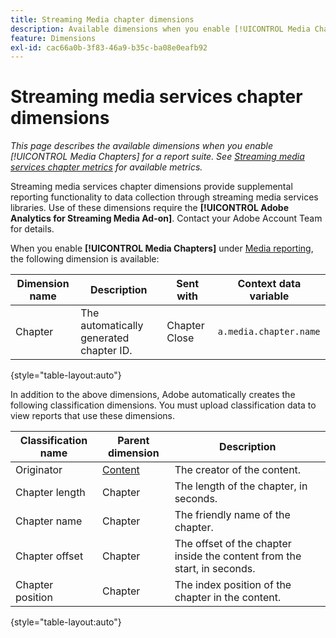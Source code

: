 ```yaml
---
title: Streaming Media chapter dimensions
description: Available dimensions when you enable [!UICONTROL Media Chapters] for a report suite.
feature: Dimensions
exl-id: cac66a0b-3f83-46a9-b35c-ba08e0eafb92
---
```

# Streaming media services chapter dimensions

*This page describes the available dimensions when you enable [!UICONTROL Media Chapters] for a report suite. See [Streaming media services chapter metrics](../metrics/sm-chapters.md) for available metrics.*

Streaming media services chapter dimensions provide supplemental reporting functionality to data collection through streaming media services libraries. Use of these dimensions require the **[!UICONTROL Adobe Analytics for Streaming Media Ad-on]**. Contact your Adobe Account Team for details.

When you enable **[!UICONTROL Media Chapters]** under [Media reporting](/help/admin/tools/manage-rs/edit-settings/media-management.md), the following dimension is available:

| Dimension name | Description | Sent with | Context data variable |
| --- | --- | --- | --- |
| Chapter | The automatically generated chapter ID. | Chapter Close | `a.media.chapter.name` |

{style="table-layout:auto"}

In addition to the above dimensions, Adobe automatically creates the following classification dimensions. You must upload classification data to view reports that use these dimensions.

| Classification name | Parent dimension | Description |
| --- | --- | --- |
| Originator | [Content](sm-core.md) | The creator of the content. |
| Chapter length | Chapter | The length of the chapter, in seconds. |
| Chapter name | Chapter | The friendly name of the chapter. |
| Chapter offset | Chapter | The offset of the chapter inside the content from the start, in seconds. |
| Chapter position | Chapter | The index position of the chapter in the content. |

{style="table-layout:auto"}

